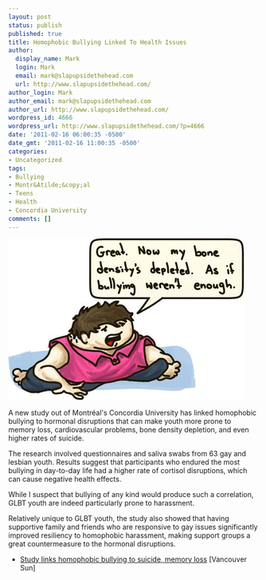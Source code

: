 ```yaml
---
layout: post
status: publish
published: true
title: Homophobic Bullying Linked To Health Issues
author:
  display_name: Mark
  login: Mark
  email: mark@slapupsidethehead.com
  url: http://www.slapupsidethehead.com/
author_login: Mark
author_email: mark@slapupsidethehead.com
author_url: http://www.slapupsidethehead.com/
wordpress_id: 4666
wordpress_url: http://www.slapupsidethehead.com/?p=4666
date: '2011-02-16 06:00:35 -0500'
date_gmt: '2011-02-16 11:00:35 -0500'
categories:
- Uncategorized
tags:
- Bullying
- Montr&Atilde;&copy;al
- Teens
- Health
- Concordia University
comments: []
---
```

![A blob of skin laments that his bone density has depleted and will therefore be subject to more bullying.](/wp-content/media/2011/02/bullying-health-issues.jpg "On the plus side, this shape make me look like the owner of several multinational corporations.")

A new study out of Montréal's Concordia University has linked homophobic bullying to hormonal disruptions that can make youth more prone to memory loss, cardiovascular problems, bone density depletion, and even higher rates of suicide.

The research involved questionnaires and saliva swabs from 63 gay and lesbian youth. Results suggest that participants who endured the most bullying in day-to-day life had a higher rate of cortisol disruptions, which can cause negative health effects.

While I suspect that bullying of any kind would produce such a correlation, GLBT youth are indeed particularly prone to harassment.

Relatively unique to GLBT youth, the study also showed that having supportive family and friends who are responsive to gay issues significantly improved resiliency to homophobic harassment, making support groups a great countermeasure to the hormonal disruptions.

- [Study links homophobic bullying to suicide, memory loss](http://www.vancouversun.com/news/Study+links+homophobic+bullying+suicide+memory+loss/4222406/story.html) [Vancouver Sun]
